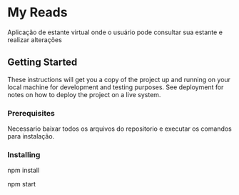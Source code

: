 # My Reads
Aplicação de estante virtual onde o usuário pode consultar sua estante e realizar alterações

## Getting Started
These instructions will get you a copy of the project up and running on your local machine for development and testing purposes. See deployment for notes on how to deploy the project on a live system.

### Prerequisites
Necessario baixar todos os arquivos do repositorio e executar os comandos para instalação. 

### Installing
npm install

npm start 
